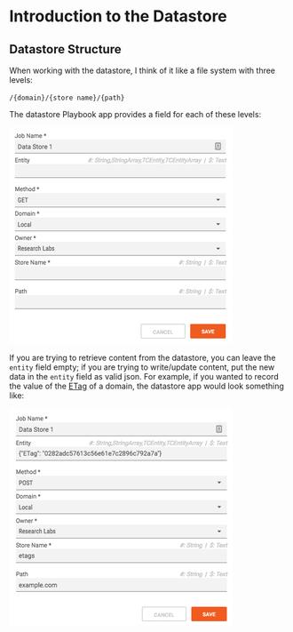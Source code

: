 # Introduction to the Datastore

## Datastore Structure

When working with the datastore, I think of it like a file system with three levels:

`/{domain}/{store name}/{path}`

The datastore Playbook app provides a field for each of these levels:

![datastore structure](_images/datastore_app.png)

If you are trying to retrieve content from the datastore, you can leave the `entity` field empty; if you are trying to write/update content, put the new data in the `entity` field as valid json. For example, if you wanted to record the value of the [ETag](https://en.wikipedia.org/wiki/HTTP_ETag) of a domain, the datastore app would look something like:

![datastore example storing the etag for a domain](_images/example_datastore.png)
